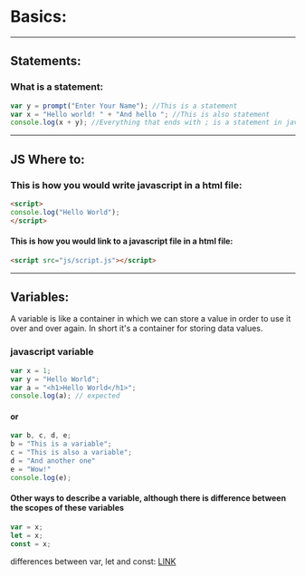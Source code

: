 # Basics:

---

## Statements:
### What is a statement:
```javascript
var y = prompt("Enter Your Name"); //This is a statement
var x = "Hello world! " + "And hello "; //This is also statement
console.log(x + y); //Everything that ends with ; is a statement in javascript
```

---

## JS Where to:
### This is how you would write javascript in a html file:
```html
<script>
console.log("Hello World");
</script>
```

#### This is how you would link to a javascript file in a html file:
```html
<script src="js/script.js"></script>
```

---

## Variables:
A variable is like a container in which we can store a value in order to use it over and over again.
In short it's a container for storing data values.
### **javascript variable**
```javascript
var x = 1;
var y = "Hello World";
var a = "<h1>Hello World</h1>";
console.log(a); // expected 
```

#### **or**
```javascript
var b, c, d, e;
b = "This is a variable";
c = "This is also a variable";
d = "And another one"
e = "Wow!"
console.log(e);
```

#### **Other ways to describe a variable, although there is difference between the scopes of these variables**
```javascript
var = x;
let = x;
const = x;
```
differences between var, let and const: [LINK](https://dev.to/sarah_chima/var-let-and-const--whats-the-difference-69e)